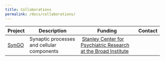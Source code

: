 ```yaml
---
title: Collaborations
permalink: /docs/collaborations/
---
```


| Project 	| Description |	Funding |	Contact |
|-------|-------------|---------|---------|
|[SynGO](http://geneontology.org/page/syngo-synapse-biology) | Synaptic processes and cellular components | [Stanley Center for Psychiatric Research at the Broad Institute](http://www.broadinstitute.org/scientific-community/science/programs/psychiatric-disease/stanley-center-psychiatric-research/stanle") | 
